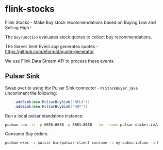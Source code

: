 # flink-stocks

Flink Stocks - Make Buy stock recommendations based on Buying Low and Selling High !

The `BuyFunction` evaluates stock quotes to collect buy recommendations.

The Server Sent Event app generates quotes - https://github.com/eformat/quote-generator

We use Flink Data Stream API to process these events.


## Pulsar Sink

Swap over to using the Pulsar Sink connector - in `StockBuyer.java` uncomment the following:
```java
    .addSink(new PulsarBuySink("NFLX"))
    .addSink(new PulsarBuySink("RHT"))
```

Run a local pulsar standalone instance:
```bash
podman run -it -p 6650:6650 -p 8081:8080 --rm --name pulsar docker.io/apachepulsar/pulsar:2.10.2 bin/pulsar standalone
```

Consume Buy orders:
```bash
podman exec -i pulsar bin/pulsar-client consume -s my-subscription -n 0 persistent://public/default/orders
```
